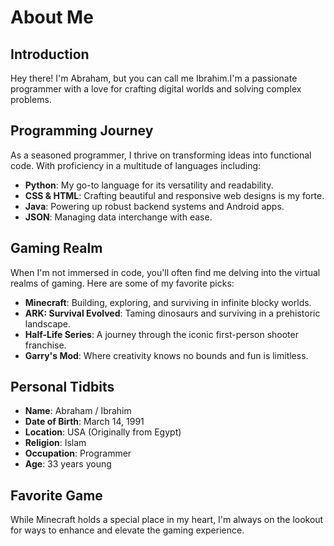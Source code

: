 # About Me

## Introduction

Hey there! I'm Abraham, but you can call me Ibrahim.I'm a passionate programmer with a love for crafting digital worlds and solving complex problems.

## Programming Journey

As a seasoned programmer, I thrive on transforming ideas into functional code. With proficiency in a multitude of languages including:

- **Python**: My go-to language for its versatility and readability.
- **CSS & HTML**: Crafting beautiful and responsive web designs is my forte.
- **Java**: Powering up robust backend systems and Android apps.
- **JSON**: Managing data interchange with ease.

## Gaming Realm

When I'm not immersed in code, you'll often find me delving into the virtual realms of gaming. Here are some of my favorite picks:

- **Minecraft**: Building, exploring, and surviving in infinite blocky worlds.
- **ARK: Survival Evolved**: Taming dinosaurs and surviving in a prehistoric landscape.
- **Half-Life Series**: A journey through the iconic first-person shooter franchise.
- **Garry's Mod**: Where creativity knows no bounds and fun is limitless.

## Personal Tidbits

- **Name**: Abraham / Ibrahim
- **Date of Birth**: March 14, 1991
- **Location**: USA (Originally from Egypt)
- **Religion**: Islam
- **Occupation**: Programmer
- **Age**: 33 years young

## Favorite Game

While Minecraft holds a special place in my heart, I'm always on the lookout for ways to enhance and elevate the gaming experience.
